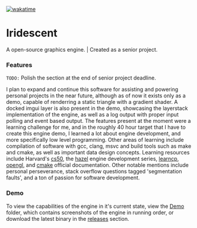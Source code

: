 [![wakatime](https://wakatime.com/badge/user/b920b284-3cde-4cd4-b72e-f7f22d050b16/project/63021d52-4725-4929-90fc-a42aab0fe464.svg)](https://wakatime.com/badge/user/b920b284-3cde-4cd4-b72e-f7f22d050b16/project/63021d52-4725-4929-90fc-a42aab0fe464)
# Iridescent
A open-source graphics engine. | Created as a senior project.

### Features
`TODO:` Polish the section at the end of senior project deadline.

I plan to expand and continue this software for assisting and powering personal projects in the near future, although as of now it exists only as a demo, capable of renderring a static triangle with a gradient shader. A docked imgui layer is also present in the demo, showcasing the layerstack implementation of the engine, as well as a log output with proper input polling and event based output. The features present at the moment were a learning challenge for me, and in the roughly 40 hour target that I have to create this engine demo, I learned a lot about engine development, and more specifically low level programming. Other areas of learning include compilation of software with gcc, clang, msvc and build tools such as make and cmake, as well as important data design concepts. Learning resources include Harvard's [cs50](https://learning.edx.org/course/course-v1:HarvardX+CS50+X/home), the [hazel](https://www.youtube.com/watch?v=JxIZbV_XjAs&list=PLlrATfBNZ98dC-V-N3m0Go4deliWHPFwT) engine development series, [learncp](https://www.learncpp.com/learn-cpp-site-index/), [opengl](https://www.opengl.org/sdk/docs/tutorials/), and [cmake](https://cmake.org/cmake-tutorial/) official documentation. Other notable mentions include personal perseverance, stack overflow questions tagged 'segmentation faults', and a ton of passion for software development.

### Demo
To view the capabilities of the engine in it's current state, view the [Demo](https://github.com/timmypidashev/Iridescent/blob/main/Demo/) folder, which contains screenshots of the engine in running order, or download the latest binary in the [releases](https://github.com/timmypidashev/Iridescent/releases) section.
